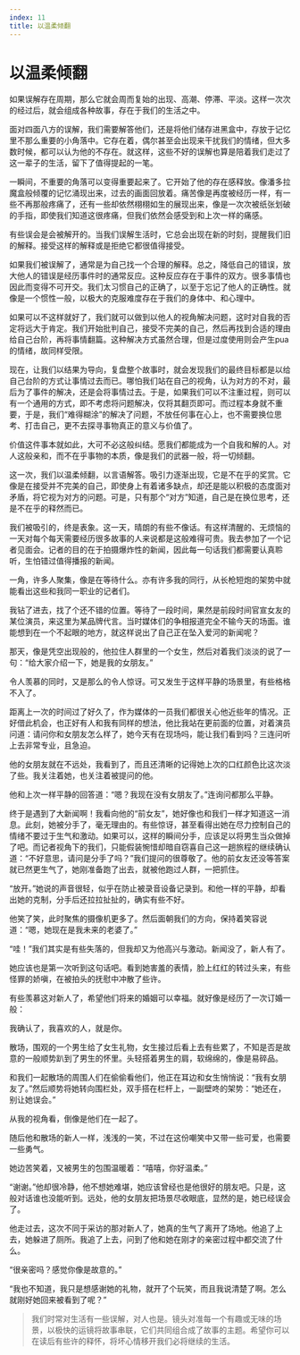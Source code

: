 ```yaml
---
index: 11
title: 以温柔倾翻
---
```


# 以温柔倾翻

如果误解存在周期，那么它就会周而复始的出现、高潮、停滞、平淡。这样一次次的经过后，就会组成各种故事，存在于我们的生活之中。

面对四面八方的误解，我们需要解答他们，还是将他们储存进黑盒中，存放于记忆里不那么重要的小角落中。它存在着，偶尔甚至会出现来干扰我们的情绪，但大多数时候，都可以认为他的不存在。就这样，这些不好的误解也算是陪着我们走过了这一辈子的生活，留下了值得提起的一笔。

一瞬间，不重要的角落可以变得重要起来了。它开始了他的存在感释放。像潘多拉魔盒般倾覆的记忆涌现出来，过去的画面回放着。痛苦像是再度被经历一样，有一些不再那般疼痛了，还有一些却依然栩栩如生的展现出来，像是一次次被纸张划破的手指，即使我们知道这很疼痛，但我们依然会感受到和上次一样的痛感。

有些误会是会被解开的。当我们误解生活时，它总会出现在新的时刻，提醒我们旧的解释。接受这样的解释或是拒绝它都很值得接受。

如果我们被误解了，通常是为自己找一个合理的解释。总之，降低自己的错误，放大他人的错误是经历事件时的通常反应。这种反应存在于事件的双方。很多事情也因此而变得不可开交。我们太习惯自己的正确了，以至于忘记了他人的正确性。就像是一个惯性一般，以极大的克服难度存在于我们的身体中、和心理中。

如果可以不这样就好了，我们就可以做到以他人的视角解决问题，这时对自我的否定将远大于肯定。我们开始批判自己，接受不完美的自己，然后再找到合适的理由给自己台阶，再将事情翻篇。这种解决方式虽然合理，但是过度使用则会产生pua的情绪，故同样受限。

现在，让我们以结果为导向，复盘整个故事时，就会发现我们的最终目标都是以给自己台阶的方式让事情过去而已。哪怕我们站在自己的视角，认为对方的不对，最后为了事件的解决，还是会将事情过去。于是，如果我们可以不注重过程，则可以有一个通用的方式，即不考虑将问题解决，仅将其翻页即可。而过程本身就不重要，于是，我们“难得糊涂”的解决了问题，不放任何事在心上，也不需要换位思考、打击自己，更不去探寻事物真正的意义与价值了。

价值这件事本就如此，大可不必这般纠结。愿我们都能成为一个自我和解的人。对人这般亲和，而不在乎事物的本质，像是我们的武器一般，将一切倾翻。

这一次，我们以温柔倾翻，以言语解答。吸引力逐渐出现，它是不在乎的奖赏。它像是在接受并不完美的自己，即使身上有着诸多缺点，却还是能以积极的态度面对矛盾，将它视为对方的问题。可是，只有那个“对方”知道，自己是在换位思考，还是不在乎的释然而已。

我们被吸引的，终是表象。这一天，晴朗的有些不像话。有这样清醒的、无烦恼的一天对每个每天需要经历很多故事的人来说都是这般难得可贵。我去参加了一个记者见面会。记者的目的在于拍摄爆炸性的新闻，因此每一句话我们都需要认真聆听，生怕错过值得播报的新闻。

一角，许多人聚集，像是在等待什么。亦有许多我的同行，从长枪短炮的架势中就能看出这些和我同一职业的记者们。

我钻了进去，找了个还不错的位置。等待了一段时间，果然是前段时间官宣女友的某位演员，来这里为某品牌代言。当时媒体们的争相报道完全不输今天的场面。谁能想到在一个不起眼的地方，就这样说出了自己正在坠入爱河的新闻呢？

那天，像是凭空出现般的，他拉住人群里的一个女生，然后对着我们淡淡的说了一句：“给大家介绍一下，她是我的女朋友。”

令人羡慕的同时，又是那么的令人惊讶。可又发生于这样平静的场景里，有些格格不入了。

距离上一次的时间过了好久了，作为媒体的一员我们都很关心他近些年的情况。正好借此机会，也正好有人和我有同样的想法，他比我站在更前面的位置，对着演员问道：请问你和女朋友怎么样了，她今天有在现场吗，能让我们看到吗？三连问听上去非常专业，且急迫。

他的女朋友就在不远处，我看到了，而且还清晰的记得她上次的口红颜色比这次淡了些。我关注着她，也关注着被提问的他。

他和上次一样平静的回答道：“嗯？我现在没有女朋友了。”连询问都那么平静。

终于是遇到了大新闻啊！我看向他的“前女友”，她好像也和我们一样才知道这一消息。此刻，她被分手了，毫无理由的。有些惊讶，甚至看得出她在尽力控制自己的情绪不要过于生气和激动。如果可以，这样的瞬间分手，应该足以将男生当众做掉了吧。而记者视角下的我们，只能假装惋惜却暗自窃喜自己这一趟旅程的继续确认道：“不好意思，请问是分手了吗？”我们提问的很尊敬了。他的前女友还没等答案就已然更生气了，她刚准备跑了出去，就被他跑过人群，一把抓住。

“放开。”她说的声音很轻，似乎在防止被录音设备记录到。和他一样的平静，却看出她的克制，分手后还拉拉扯扯的，确实有些不好。

他笑了笑，此时聚焦的摄像机更多了。然后面朝我们的方向，保持着笑容说道：“嗯，她现在是我未来的老婆了。”

“哇！”我们其实是有些失落的，但我却又为他高兴与激动。新闻没了，新人有了。

她应该也是第一次听到这句话吧。看到她害羞的表情，脸上红红的转过头来，有些怪罪的娇嗔，在被拍头的抚慰中冲散了些许。

有些羡慕这对新人了，希望他们将来的婚姻可以幸福。就好像是经历了一次订婚一般：

我确认了，我喜欢的人，就是你。

散场，围观的一个男生给了女生礼物，女生接过后看上去有些累了，不知是否是故意的一般顺势趴到了男生的怀里。头轻搭着男生的肩，软绵绵的，像是易碎品。

和我们一起散场的周围人们在偷偷看他们，他正在耳边和女生悄悄说：“我有女朋友了。”然后顺势将她转向围栏处，双手搭在栏杆上，一副壁咚的架势：“她还在，别让她误会。”

从我的视角看，倒像是他们在一起了。

随后他和散场的新人一样，浅浅的一笑，不过在这份嘲笑中又带一些可爱，也需要一些勇气。

她边苦笑着，又被男生的包围温暖着：“嘻嘻，你好温柔。”

“谢谢。”他却很冷静，他不想她难堪，她应该曾经也是他很好的朋友吧。只是，这般对话谁也没能听到。远处，他的女朋友把场景尽收眼底，显然的是，她已经误会了。

他走过去，这次不同于采访的那对新人了，她真的生气了离开了场地。他追了上去，她躲进了厕所。我追了上去，问到了他和她在刚才的亲密过程中都交流了什么。

“很亲密吗？感觉你像是故意的。”

“我也不知道，我只是想感谢她的礼物，就开了个玩笑，而且我说清楚了啊。怎么就刚好她回来被看到了呢？”


> 我们时常对生活有一些误解，对人也是。镜头对准每一个有趣或无味的场景，以极快的运镜将故事串联，它们共同组合成了故事的主题。希望你可以在读后有些许的释怀，将坏心情移开我们必将继续的生活。



